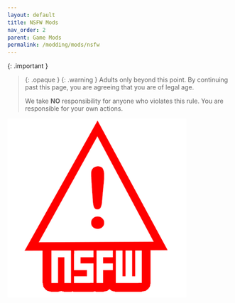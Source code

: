 ```yaml
---
layout: default
title: NSFW Mods
nav_order: 2
parent: Game Mods
permalink: /modding/mods/nsfw
---
```

<!-- 
{: .note }
> {: .opaque }
> 
> 
> 
-->
{: .important }
> {: .opaque }
> {: .warning }
> Adults only beyond this point. By continuing past this page, you are agreeing that you are of legal age.
>
> We take **NO** responsibility for anyone who violates this rule. You are responsible for your own actions.
>

<img width="80%" height="auto" class="block" src="../../assets/images/NSFW.png" />